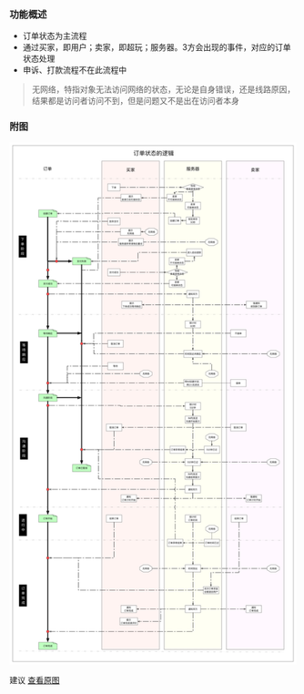 ### 功能概述
* 订单状态为主流程
* 通过买家，即用户；卖家，即超玩；服务器。3方会出现的事件，对应的订单状态处理
* 申诉、打款流程不在此流程中


> 无网络，特指对象无法访问网络的状态，无论是自身错误，还是线路原因，结果都是访问者访问不到，但是问题又不是出在访问者本身

### 附图
![](img/订单状态的逻辑.jpg)

建议 [查看原图](img/订单状态的逻辑.jpg)
